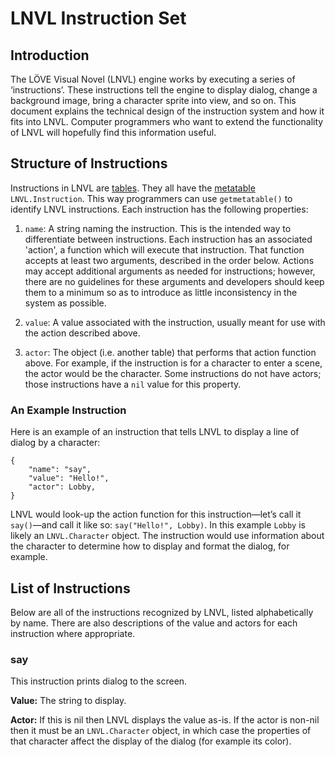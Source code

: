 LNVL Instruction Set
====================



Introduction
------------

The LÖVE Visual Novel (LNVL) engine works by executing a series of
‘instructions’.  These instructions tell the engine to display dialog,
change a background image, bring a character sprite into view, and so
on.  This document explains the technical design of the instruction
system and how it fits into LNVL.  Computer programmers who want to
extend the functionality of LNVL will hopefully find this information
useful.


Structure of Instructions
-------------------------

Instructions in LNVL are [tables][1].  They all have the
[metatable][2] `LNVL.Instruction`.  This way programmers can use
`getmetatable()` to identify LNVL instructions.  Each instruction has
the following properties:

1. `name`: A string naming the instruction.  This is the intended way
to differentiate between instructions.  Each instruction has an
associated 'action', a function which will execute that instruction.
That function accepts at least two arguments, described in the order
below.  Actions may accept additional arguments as needed for
instructions; however, there are no guidelines for these arguments and
developers should keep them to a minimum so as to introduce as little
inconsistency in the system as possible.

2. `value`: A value associated with the instruction, usually meant for
use with the action described above.

3. `actor`: The object (i.e. another table) that performs that action
function above.  For example, if the instruction is for a character to
enter a scene, the actor would be the character.  Some instructions do
not have actors; those instructions have a `nil` value for this
property.

### An Example Instruction ###

Here is an example of an instruction that tells LNVL to display a line
of dialog by a character:

    {
        "name": "say",
        "value": "Hello!",
        "actor": Lobby,
    }

LNVL would look-up the action function for this instruction—let’s call
it `say()`—and call it like so: `say("Hello!", Lobby)`.  In this
example `Lobby` is likely an `LNVL.Character` object.  The instruction
would use information about the character to determine how to display
and format the dialog, for example.


List of Instructions
--------------------

Below are all of the instructions recognized by LNVL, listed
alphabetically by name.  There are also descriptions of the value and
actors for each instruction where appropriate.

### say ###

This instruction prints dialog to the screen.

**Value:** The string to display.

**Actor:** If this is nil then LNVL displays the value as-is.  If the
actor is non-nil then it must be an `LNVL.Character` object, in which
case the properties of that character affect the display of the dialog
(for example its color).



[1]: http://www.lua.org/manual/5.1/manual.html#2.5.7
[2]: http://www.lua.org/manual/5.1/manual.html#2.8
